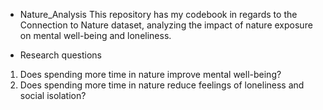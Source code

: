* Nature_Analysis
This repository has my codebook in regards to the Connection to Nature dataset, analyzing the impact of nature exposure on mental well-being and loneliness.

* Research questions

1. Does spending more time in nature improve mental well-being?
2. Does spending more time in nature reduce feelings of loneliness and social isolation?
